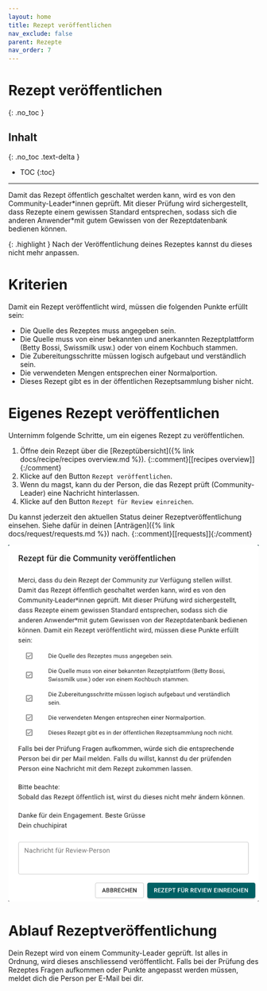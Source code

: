 ```yaml
---
layout: home
title: Rezept veröffentlichen
nav_exclude: false
parent: Rezepte
nav_order: 7
---
```

# Rezept veröffentlichen
{: .no_toc }
## Inhalt
{: .no_toc .text-delta }

- TOC
{:toc}

---

Damit das Rezept öffentlich geschaltet werden kann, wird es von den Community-Leader\*innen geprüft. Mit dieser Prüfung wird sichergestellt, dass Rezepte einem gewissen Standard entsprechen, sodass sich die anderen Anwender\*mit gutem Gewissen von der Rezeptdatenbank bedienen können.


{: .highlight }
Nach der Veröffentlichung deines Rezeptes kannst du dieses nicht mehr anpassen. 


# Kriterien

Damit ein Rezept veröffentlicht wird, müssen die folgenden Punkte erfüllt sein:

- Die Quelle des Rezeptes muss angegeben sein.
- Die Quelle muss von einer bekannten und anerkannten Rezeptplattform (Betty Bossi, Swissmilk usw.) oder von einem Kochbuch stammen.
- Die Zubereitungsschritte müssen logisch aufgebaut und verständlich sein.
- Die verwendeten Mengen entsprechen einer Normalportion.
- Dieses Rezept gibt es in der öffentlichen Rezeptsammlung bisher nicht.

# Eigenes Rezept veröffentlichen

Unternimm folgende Schritte, um ein eigenes Rezept zu veröffentlichen.

1. Öffne dein Rezept über die [Rezeptübersicht]({% link docs/recipe/recipes overview.md %}). {::comment}[[recipes overview]]{:/comment}
2. Klicke auf den Button `Rezept veröffentlichen`. 
3. Wenn du magst, kann du der Person, die das Rezept prüft (Community-Leader) eine Nachricht hinterlassen.
4. Klicke auf den Button `Rezept für Review einreichen`.

Du kannst jederzeit den aktuellen Status deiner Rezeptveröffentlichung einsehen. Siehe dafür in deinen [Anträgen]({% link docs/request/requests.md %}) nach. {::comment}[[requests]]{:/comment}

![Dialog Rezept veröffentlichen](https://github.com/chuchipirat/chuchipirat.github.io/blob/main/docs/recipe/_images/recipe_publish_request.png?raw=true)

# Ablauf Rezeptveröffentlichung

Dein Rezept wird von einem Community-Leader geprüft. Ist alles in Ordnung, wird dieses anschliessend veröffentlicht. Falls bei der Prüfung des Rezeptes Fragen aufkommen oder Punkte angepasst werden müssen, meldet dich die Person per E-Mail bei dir.


